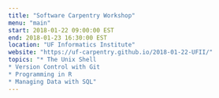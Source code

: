 ```yaml
---
title: "Software Carpentry Workshop"
menu: "main"
start: 2018-01-22 09:00:00 EST
end: 2018-01-23 16:30:00 EST
location: "UF Informatics Institute"
website: "https://uf-carpentry.github.io/2018-01-22-UFII/"
topics: "* The Unix Shell
* Version Control with Git
* Programming in R
* Managing Data with SQL"
---
```

